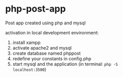# php-post-app

Post app created using php and mysql

activation in local development environment:
1. install xampp
2. activate apache2 and mysql
3. create database named phppost
4. redefine your constants in config.php
5. start mysql and the application (in terminal: <code>php -S localhost:3500</code>)
